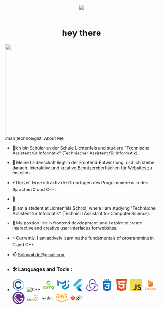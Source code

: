 <div id="header" align="center">
  <img src="https://media.giphy.com/media/9TYOxSLqBIrK0/giphy.gif" width="100"/> 
</div>
<div id="header" align="center">
  <img src="https://komarev.com/ghpvc/?username=dimsland&style=flat-square&color=blue" alt=""/>
  <h1>
  hey there
  </h1>
</div>
<div align="center">
  <img src="https://media.giphy.com/media/dWesBcTLavkZuG35MI/giphy.gif" width="600" height="300"/>
</div>
:man_technologist: About Me :

- :telescope:Ich bin Schüler an der Schule Lichtenfels und studiere "Technische Assistent für Informatik" (Technischer Assistent für Informatik).

- :seedling: Meine Leidenschaft liegt in der Frontend-Entwicklung, und ich strebe danach, interaktive und kreative Benutzeroberflächen für Websites zu erstellen.

- :zap: Derzeit lerne ich aktiv die Grundlagen des Programmierens in den Sprachen C und C++.

- :england:

- :telescope:I am a student at Lichtenfels School, where I am studying "Technische Assistent für Informatik" (Technical Assistant for Computer Science).
- :seedling: My passion lies in frontend development, and I aspire to create interactive and creative user interfaces for websites.

- :zap: Currently, I am actively learning the fundamentals of programming in C and C++.

- :mailbox: Solovod.de@gmail.com
- ### :hammer_and_wrench: Languages and Tools :
- <div>
  <img src="https://github.com/devicons/devicon/blob/master/icons/c/c-line.svg" title="c" alt="c" width="40" height="40"/>&nbsp;
  <img src="https://www.google.com/url?sa=i&url=https%3A%2F%2Fgithub.com%2Fisocpp%2Flogos&psig=AOvVaw1ajSqommty0z6rhPH3zSRe&ust=1698170631482000&source=images&cd=vfe&ved=0CBEQjRxqFwoTCPjCmurgjIIDFQAAAAAdAAAAABAE" title="c++" alt="C++" width="40" height="40"/>&nbsp;
  <img src="https://github.com/devicons/devicon/blob/master/icons/spring/spring-original-wordmark.svg" title="Spring" alt="Spring" width="40" height="40"/>&nbsp;
  <img src="https://github.com/devicons/devicon/blob/master/icons/materialui/materialui-original.svg" title="Material UI" alt="Material UI" width="40" height="40"/>&nbsp;
  <img src="https://github.com/devicons/devicon/blob/master/icons/flutter/flutter-original.svg" title="Flutter" alt="Flutter" width="40" height="40"/>&nbsp;
  <img src="https://github.com/devicons/devicon/blob/master/icons/redux/redux-original.svg" title="Redux" alt="Redux " width="40" height="40"/>&nbsp;
  <img src="https://github.com/devicons/devicon/blob/master/icons/css3/css3-plain-wordmark.svg"  title="CSS3" alt="CSS" width="40" height="40"/>&nbsp;
  <img src="https://github.com/devicons/devicon/blob/master/icons/html5/html5-original.svg" title="HTML5" alt="HTML" width="40" height="40"/>&nbsp;
  <img src="https://github.com/devicons/devicon/blob/master/icons/javascript/javascript-original.svg" title="JavaScript" alt="JavaScript" width="40" height="40"/>&nbsp;
  <img src="https://github.com/devicons/devicon/blob/master/icons/firebase/firebase-plain-wordmark.svg" title="Firebase" alt="Firebase" width="40" height="40"/>&nbsp;
  <img src="https://github.com/devicons/devicon/blob/master/icons/gatsby/gatsby-original.svg" title="Gatsby"  alt="Gatsby" width="40" height="40"/>&nbsp;
  <img src="https://github.com/devicons/devicon/blob/master/icons/mysql/mysql-original-wordmark.svg" title="MySQL"  alt="MySQL" width="40" height="40"/>&nbsp;
  <img src="https://github.com/devicons/devicon/blob/master/icons/nodejs/nodejs-original-wordmark.svg" title="NodeJS" alt="NodeJS" width="40" height="40"/>&nbsp;
  <img src="https://github.com/devicons/devicon/blob/master/icons/amazonwebservices/amazonwebservices-plain-wordmark.svg" title="AWS" alt="AWS" width="40" height="40"/>&nbsp;
  <img src="https://github.com/devicons/devicon/blob/master/icons/git/git-original-wordmark.svg" title="Git" **alt="Git" width="40" height="40"/>
</div>
